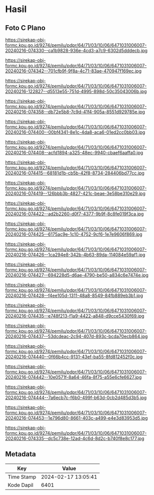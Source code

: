 # Hasil

## Foto C Plano

https://sirekap-obj-formc.kpu.go.id/9274/pemilu/pdpr/64/71/03/10/06/6471031006007-20240216-074330--ca1b9828-936e-4cd3-a7c9-6302d5dddecb.jpg

https://sirekap-obj-formc.kpu.go.id/9274/pemilu/pdpr/64/71/03/10/06/6471031006007-20240216-074342--701cfb9f-9f8a-4c71-83ae-470947f169ec.jpg

https://sirekap-obj-formc.kpu.go.id/9274/pemilu/pdpr/64/71/03/10/06/6471031006007-20240216-122827--d5513e55-751d-4995-898d-50c35043006b.jpg

https://sirekap-obj-formc.kpu.go.id/9274/pemilu/pdpr/64/71/03/10/06/6471031006007-20240216-074358--db72e5b8-7c9d-41f4-905a-8551d929785e.jpg

https://sirekap-obj-formc.kpu.go.id/9274/pemilu/pdpr/64/71/03/10/06/6471031006007-20240216-074400--00bf4341-8e1c-4da8-aca6-01ed2cc0bb03.jpg

https://sirekap-obj-formc.kpu.go.id/9274/pemilu/pdpr/64/71/03/10/06/6471031006007-20240216-074408--acfd1894-a325-48ec-9940-cbaef6aaffa0.jpg

https://sirekap-obj-formc.kpu.go.id/9274/pemilu/pdpr/64/71/03/10/06/6471031006007-20240216-074415--68181d1b-cb5b-42f8-8734-284406bd77cc.jpg

https://sirekap-obj-formc.kpu.go.id/9274/pemilu/pdpr/64/71/03/10/06/6471031006007-20240216-074419--126bbb3b-4827-421c-beae-3e58be310e29.jpg

https://sirekap-obj-formc.kpu.go.id/9274/pemilu/pdpr/64/71/03/10/06/6471031006007-20240216-074422--ad2b2260-d0f7-4377-9b9f-8c8fe019f3ca.jpg

https://sirekap-obj-formc.kpu.go.id/9274/pemilu/pdpr/64/71/03/10/06/6471031006007-20240216-074425--6175ac9e-1c10-4752-9cf6-1e7e9606f869.jpg

https://sirekap-obj-formc.kpu.go.id/9274/pemilu/pdpr/64/71/03/10/06/6471031006007-20240216-074426--1ca294e8-342b-4b63-89da-114084e59af1.jpg

https://sirekap-obj-formc.kpu.go.id/9274/pemilu/pdpr/64/71/03/10/06/6471031006007-20240216-074427--694228d5-d6ae-4790-be50-a834c6e7474e.jpg

https://sirekap-obj-formc.kpu.go.id/9274/pemilu/pdpr/64/71/03/10/06/6471031006007-20240216-074428--f4ee105d-1311-48a8-8549-84fb889eb3b1.jpg

https://sirekap-obj-formc.kpu.go.id/9274/pemilu/pdpr/64/71/03/10/06/6471031006007-20240216-074435--e748f213-f1a9-4422-a848-d9cce5430f69.jpg

https://sirekap-obj-formc.kpu.go.id/9274/pemilu/pdpr/64/71/03/10/06/6471031006007-20240216-074437--53dcdeac-2c94-407d-893c-bcda70ecb864.jpg

https://sirekap-obj-formc.kpu.go.id/9274/pemilu/pdpr/64/71/03/10/06/6471031006007-20240216-074440--0f66b4cc-9131-43ef-ba55-8fd812452f0c.jpg

https://sirekap-obj-formc.kpu.go.id/9274/pemilu/pdpr/64/71/03/10/06/6471031006007-20240216-074442--10e0571f-8a64-46fa-8f75-a55e6cfe6627.jpg

https://sirekap-obj-formc.kpu.go.id/9274/pemilu/pdpr/64/71/03/10/06/6471031006007-20240216-074444--7a6ecb7c-f6b0-499f-b63d-0cb2d485d3b5.jpg

https://sirekap-obj-formc.kpu.go.id/9274/pemilu/pdpr/64/71/03/10/06/6471031006007-20240216-074453--1e796d80-8661-403c-a499-e4e3d83953d5.jpg

https://sirekap-obj-formc.kpu.go.id/9274/pemilu/pdpr/64/71/03/10/06/6471031006007-20240216-074335--dc5c738e-12ad-4c6d-8d2c-b740f8e8c177.jpg


## Metadata

| Key        | Value               |
| ---------- | ------------------- |
| Time Stamp | 2024-02-17 13:05:41 |
| Kode Dapil | 6401                |



